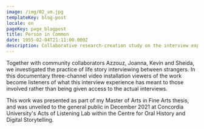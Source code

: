 ```yaml
---
image: /img/02_vm.jpg
templateKey: blog-post
locale: en
pageKey: page_blogpost
title: Person in Common
date: 1955-02-04T21:11:00.000Z
description: Collaborative research-creation study on the interview experience of strangers
---
```

Together with community collaborators Azzouz, Joanna, Kevin and Sheida, we investigated the practice of life story interviewing between strangers. In this documentary three-channel video installation viewers of the work become listeners of what this interview experience has meant to those involved rather than being given access to the actual interviews.

This work was presented as part of my Master of Arts in Fine Arts thesis, and was unveiled to the general public in December 2021 at Concordia University's Acts of Listening Lab within the Centre for Oral History and Digital Storytelling.
